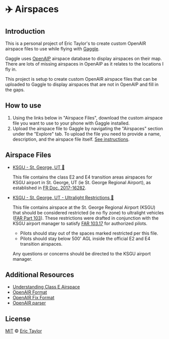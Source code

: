 # ✈️ Airspaces

## Introduction

This is a personal project of Eric Taylor's to create custom OpenAIR airspace files to use while flying with [Gaggle](https://flygaggle.com/).

Gaggle uses [OpenAIP](https://www.openaip.net/) airspace database to display airspaces on their map. There are lots of missing airspaces in OpenAIP as it relates to the locations I fly in.

This project is setup to create custom OpenAIR airspace files that can be uploaded to Gaggle to display airspaces that are not in OpenAIP and fill in the gaps.

## How to use

1. Using the links below in "Airspace Files", download the custom airspace file you want to use to your phone with Gaggle installed.
2. Upload the airspace file to Gaggle by navigating the "Airspaces" section under the "Explore" tab. To upload the file you need to provide a name, description, and the airspace file itself. [See instructions](https://flygaggle.com/help/items/airspaces-personal/).

## Airspace Files

- [KSGU - St. George, UT 🔗](https://raw.githubusercontent.com/erictaylor/airspaces/main/airspaces/ksgu-airspaces.txt)

  This file contains the class E2 and E4 transition areas airspaces for KSGU airport in St. George, UT (ie St. George Regional Airport), as established in [FR Doc. 2017-16282](https://www.federalregister.gov/documents/2017/08/03/2017-16282/establishment-of-class-e-airspace-and-amendment-of-class-e-airspace-st-george-ut).
  
- [KSGU - St. George, UT - Ultralight Restrictions 🔗](https://raw.githubusercontent.com/erictaylor/airspaces/main/airspaces/ksgu-ultralight-restricted-airspaces.txt)

  This file contains airspace at the St. George Regional Airport (KSGU) that should be considered restricted (ie no fly zone) to ultralight vehicles ([FAR Part 103](https://www.ecfr.gov/current/title-14/chapter-I/subchapter-F/part-103)). These restrictions were drafted in conjunction with the KSGU airport manager to satisfy [FAR 103.17](https://www.ecfr.gov/current/title-14/chapter-I/subchapter-F/part-103/subpart-B/section-103.17) for authorized pilots.
  * Pilots should stay out of the spaces marked restricted per this file.
  * Pilots should stay below 500' AGL inside the official E2 and E4 transition airspaces.
  
  Any questions or concerns should be directed to the KSGU airport manager.

## Additional Resources

- [Understanding Class E Airspace](https://www.faa.gov/sites/faa.gov/files/uas/resources/events_calendar/archive/How_To_Understand_and_Operate_in_Class_E.pdf)
- [OpenAIR Format](http://www.winpilot.com/usersguide/userairspace.asp)
- [OpenAIR Fix Format](https://github.com/openAIP/openaip-openair-fix-format)
- [OpenAIR parser](https://github.com/openAIP/openaip-openair-parser)

## License

[MIT](/LICENSE.md) © [Eric Taylor](https://github.com/erictaylor)
